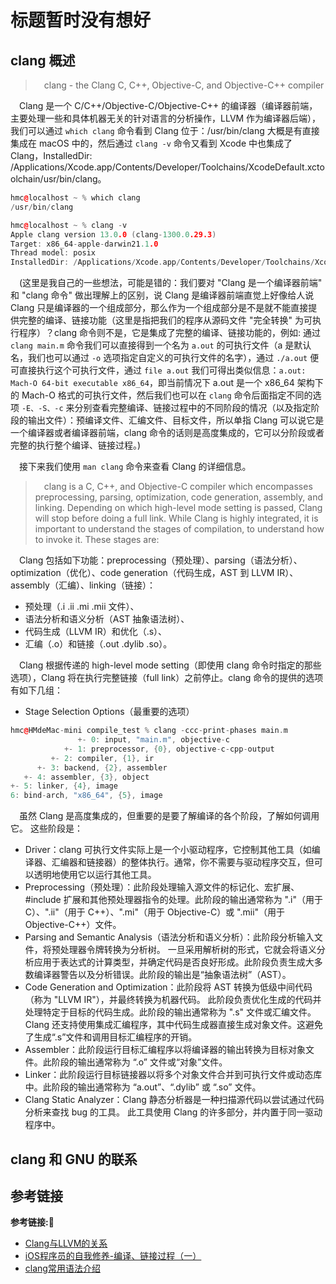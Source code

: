 # 标题暂时没有想好

## clang 概述

> &emsp;clang - the Clang C, C++, Objective-C, and Objective-C++ compiler

&emsp;Clang 是一个 C/C++/Objective-C/Objective-C++ 的编译器（编译器前端，主要处理一些和具体机器无关的针对语言的分析操作，LLVM 作为编译器后端），我们可以通过 `which clang` 命令看到 Clang 位于：/usr/bin/clang 大概是有直接集成在 macOS 中的，然后通过 `clang -v` 命令又看到 Xcode 中也集成了 Clang，InstalledDir: /Applications/Xcode.app/Contents/Developer/Toolchains/XcodeDefault.xctoolchain/usr/bin/clang。

```c++
hmc@localhost ~ % which clang
/usr/bin/clang
```

```c++
hmc@localhost ~ % clang -v
Apple clang version 13.0.0 (clang-1300.0.29.3)
Target: x86_64-apple-darwin21.1.0
Thread model: posix
InstalledDir: /Applications/Xcode.app/Contents/Developer/Toolchains/XcodeDefault.xctoolchain/usr/bin
```

&emsp;(这里是我自己的一些想法，可能是错的：我们要对 "Clang 是一个编译器前端" 和 "clang 命令" 做出理解上的区别，说 Clang 是编译器前端直觉上好像给人说 Clang 只是编译器的一个组成部分，那么作为一个组成部分是不是就不能直接提供完整的编译、链接功能（这里是指把我们的程序从源码文件 "完全转换" 为可执行程序）？clang 命令则不是，它是集成了完整的编译、链接功能的，例如: 通过 `clang main.m` 命令我们可以直接得到一个名为 `a.out` 的可执行文件（a 是默认名，我们也可以通过 `-o` 选项指定自定义的可执行文件的名字），通过 `./a.out` 便可直接执行这个可执行文件，通过 `file a.out` 我们可得出类似信息：`a.out: Mach-O 64-bit executable x86_64`，即当前情况下 a.out 是一个 x86_64 架构下的 Mach-O 格式的可执行文件，然后我们也可以在 `clang` 命令后面指定不同的选项 `-E、-S、-c` 来分别查看完整编译、链接过程中的不同阶段的情况（以及指定阶段的输出文件）：预编译文件、汇编文件、目标文件，所以单指 Clang 可以说它是一个编译器或者编译器前端，clang 命令的话则是高度集成的，它可以分阶段或者完整的执行整个编译、链接过程。)

&emsp;接下来我们使用 `man clang` 命令来查看 Clang 的详细信息。

> &emsp;clang is a C, C++, and Objective-C compiler which encompasses preprocessing, parsing, optimization, code generation, assembly, and linking.  Depending on which high-level mode setting is passed, Clang will stop before doing a full link. While Clang is highly integrated, it is important to understand the stages of compilation, to understand how to invoke it.  These stages are:

&emsp;Clang 包括如下功能：preprocessing（预处理）、parsing（语法分析）、optimization（优化）、code generation（代码生成，AST 到 LLVM IR）、assembly（汇编）、linking（链接）：

+ 预处理（.i .ii .mi .mii 文件）、
+ 语法分析和语义分析（AST 抽象语法树）、
+ 代码生成（LLVM IR）和优化（.s）、
+ 汇编（.o）和链接（.out .dylib .so）。
 
&emsp;Clang 根据传递的 high-level mode setting（即使用 clang 命令时指定的那些选项），Clang 将在执行完整链接（full link）之前停止。clang 命令的提供的选项有如下几组：

+ Stage Selection Options（最重要的选项）

```c++
hmc@HMdeMac-mini compile_test % clang -ccc-print-phases main.m
               +- 0: input, "main.m", objective-c
            +- 1: preprocessor, {0}, objective-c-cpp-output
         +- 2: compiler, {1}, ir
      +- 3: backend, {2}, assembler
   +- 4: assembler, {3}, object
+- 5: linker, {4}, image
6: bind-arch, "x86_64", {5}, image
```

&emsp;虽然 Clang 是高度集成的，但重要的是要了解编译的各个阶段，了解如何调用它。 这些阶段是：


+ Driver：clang 可执行文件实际上是一个小驱动程序，它控制其他工具（如编译器、汇编器和链接器）的整体执行。通常，你不需要与驱动程序交互，但可以透明地使用它以运行其他工具。
+ Preprocessing（预处理）：此阶段处理输入源文件的标记化、宏扩展、#include 扩展和其他预处理器指令的处理。此阶段的输出通常称为 ".i"（用于 C）、".ii"（用于 C++）、".mi"（用于 Objective-C）或 ".mii"（用于 Objective-C++）文件。
+ Parsing and Semantic Analysis（语法分析和语义分析）：此阶段分析输入文件，将预处理器令牌转换为分析树。 一旦采用解析树的形式，它就会将语义分析应用于表达式的计算类型，并确定代码是否良好形成。此阶段负责生成大多数编译器警告以及分析错误。此阶段的输出是“抽象语法树”（AST）。
+ Code Generation and Optimization：此阶段将 AST 转换为低级中间代码（称为 "LLVM IR"），并最终转换为机器代码。 此阶段负责优化生成的代码并处理特定于目标的代码生成。此阶段的输出通常称为 ".s" 文件或汇编文件。Clang 还支持使用集成汇编程序，其中代码生成器直接生成对象文件。这避免了生成“.s”文件和调用目标汇编程序的开销。
+ Assembler：此阶段运行目标汇编程序以将编译器的输出转换为目标对象文件。此阶段的输出通常称为 “.o” 文件或“对象”文件。
+ Linker：此阶段运行目标链接器以将多个对象文件合并到可执行文件或动态库中。此阶段的输出通常称为 “a.out”、“.dylib” 或 “.so” 文件。
+ Clang Static Analyzer：Clang 静态分析器是一种扫描源代码以尝试通过代码分析来查找 bug 的工具。 此工具使用 Clang 的许多部分，并内置于同一驱动程序中。

## clang 和 GNU 的联系



## 参考链接
**参考链接:🔗**
+ [Clang与LLVM的关系](https://blog.csdn.net/u010164190/article/details/104901279)
+ [iOS程序员的自我修养-编译、链接过程（一）](https://juejin.cn/post/6844903912147795982)
+ [clang常用语法介绍](https://www.jianshu.com/p/96058bf1ecc2)
